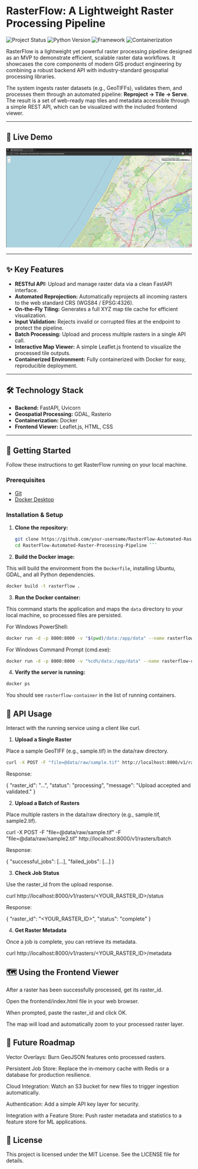 # RasterFlow: A Lightweight Raster Processing Pipeline

![Project Status](https://img.shields.io/badge/status-MVP%20Complete-brightgreen)
![Python Version](https://img.shields.io/badge/python-3.9+-blue.svg)
![Framework](https://img.shields.io/badge/framework-FastAPI-05998b)
![Containerization](https://img.shields.io/badge/container-Docker-2496ED)

RasterFlow is a lightweight yet powerful raster processing pipeline designed as an MVP to demonstrate efficient, scalable raster data workflows. It showcases the core components of modern GIS product engineering by combining a robust backend API with industry-standard geospatial processing libraries.

The system ingests raster datasets (e.g., GeoTIFFs), validates them, and processes them through an automated pipeline: **Reproject → Tile → Serve**. The result is a set of web-ready map tiles and metadata accessible through a simple REST API, which can be visualized with the included frontend viewer.

---

## 🎥 Live Demo
![alt text](image.png)

---

## ✨ Key Features

- **RESTful API:** Upload and manage raster data via a clean FastAPI interface.  
- **Automated Reprojection:** Automatically reprojects all incoming rasters to the web standard CRS (WGS84 / EPSG:4326).  
- **On-the-Fly Tiling:** Generates a full XYZ map tile cache for efficient visualization.  
- **Input Validation:** Rejects invalid or corrupted files at the endpoint to protect the pipeline.  
- **Batch Processing:** Upload and process multiple rasters in a single API call.  
- **Interactive Map Viewer:** A simple Leaflet.js frontend to visualize the processed tile outputs.  
- **Containerized Environment:** Fully containerized with Docker for easy, reproducible deployment.  

---

## 🛠️ Technology Stack

- **Backend:** FastAPI, Uvicorn  
- **Geospatial Processing:** GDAL, Rasterio  
- **Containerization:** Docker  
- **Frontend Viewer:** Leaflet.js, HTML, CSS  

---

## 🚀 Getting Started

Follow these instructions to get RasterFlow running on your local machine.

### Prerequisites

- [Git](https://git-scm.com/)  
- [Docker Desktop](https://www.docker.com/products/docker-desktop/)  

### Installation & Setup

1. **Clone the repository:**
   ```bash
   git clone https://github.com/your-username/RasterFlow-Automated-Raster-Processing-Pipeline.git
   cd RasterFlow-Automated-Raster-Processing-Pipeline ```

2. **Build the Docker image:**

This will build the environment from the `Dockerfile`, installing Ubuntu, GDAL, and all Python dependencies.
```bash
docker build -t rasterflow .
```

3. **Run the Docker container:**

This command starts the application and maps the `data` directory to your local machine, so processed files are persisted.

For Windows PowerShell:
```bash
docker run -d -p 8000:8000 -v "$(pwd)/data:/app/data" --name rasterflow-container rasterflow
```

For Windows Command Prompt (cmd.exe):
```bash
docker run -d -p 8000:8000 -v "%cd%/data:/app/data" --name rasterflow-container rasterflow
```

4. **Verify the server is running:**
```bash
docker ps
```

You should see `rasterflow-container` in the list of running containers.


## 📖 API Usage

Interact with the running service using a client like curl.

1. **Upload a Single Raster**

Place a sample GeoTIFF (e.g., sample.tif) in the data/raw directory.

```bash 
curl -X POST -F "file=@data/raw/sample.tif" http://localhost:8000/v1/rasters 
```


Response:

{
  "raster_id": "...",
  "status": "processing",
  "message": "Upload accepted and validated."
}

2. **Upload a Batch of Rasters**

Place multiple rasters in the data/raw directory (e.g., sample.tif, sample2.tif).

curl -X POST -F "file=@data/raw/sample.tif" -F "file=@data/raw/sample2.tif" http://localhost:8000/v1/rasters/batch


Response:

{
  "successful_jobs": [...],
  "failed_jobs": [...]
}

3. **Check Job Status**

Use the raster_id from the upload response.

curl http://localhost:8000/v1/rasters/<YOUR_RASTER_ID>/status


Response:

{
  "raster_id": "<YOUR_RASTER_ID>",
  "status": "complete"
}

4. **Get Raster Metadata**

Once a job is complete, you can retrieve its metadata.

curl http://localhost:8000/v1/rasters/<YOUR_RASTER_ID>/metadata

## 🗺️ Using the Frontend Viewer

After a raster has been successfully processed, get its raster_id.

Open the frontend/index.html file in your web browser.

When prompted, paste the raster_id and click OK.

The map will load and automatically zoom to your processed raster layer.

## 🔮 Future Roadmap

Vector Overlays: Burn GeoJSON features onto processed rasters.

Persistent Job Store: Replace the in-memory cache with Redis or a database for production resilience.

Cloud Integration: Watch an S3 bucket for new files to trigger ingestion automatically.

Authentication: Add a simple API key layer for security.

Integration with a Feature Store: Push raster metadata and statistics to a feature store for ML applications.

## 📜 License

This project is licensed under the MIT License. See the LICENSE file for details.